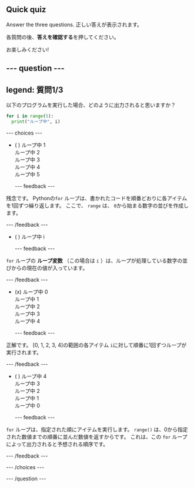 ## Quick quiz

Answer the three questions. 正しい答えが表示されます。

各質問の後、**答えを確認する**を押してください。

お楽しみください!

--- question ---
---
legend: 質問1/3
---

以下のプログラムを実行した場合、どのように出力されると思いますか？

```python
for i in range(5):
  print("ループ中", i)
```

--- choices ---

- ( ) ループ中 1 <br> ループ中 2 <br> ループ中 3 <br> ループ中 4 <br> ループ中 5

  --- feedback ---

残念です。 Pythonの`for` ループは、書かれたコードを順番どおりに各アイテムを1回ずつ繰り返します。 ここで、 `range` は、 `0`から始まる数字の並びを作成します。

  --- /feedback ---

- ( ) ループ中 i

  --- feedback ---

`for` ループの **ループ変数** （この場合は `i` ）は、ループが処理している数字の並びからの現在の値が入っています。

  --- /feedback ---

- (x) ループ中 0 <br> ループ中 1 <br> ループ中 2 <br> ループ中 3 <br> ループ中 4

  --- feedback ---

正解です。 [0, 1, 2, 3, 4]の範囲の各アイテム `i`に対して順番に1回ずつループが実行されます。

  --- /feedback ---

- ( ) ループ中 4 <br> ループ中 3 <br> ループ中 2 <br> ループ中 1 <br> ループ中 0

  --- feedback ---

`for` ループは、指定された順にアイテムを実行します。 `range()` は、0から指定された数値までの順番に並んだ数値を返すからです。 これは、この `for` ループによって出力されると予想される順序です。

  --- /feedback ---

--- /choices ---

--- /question ---
